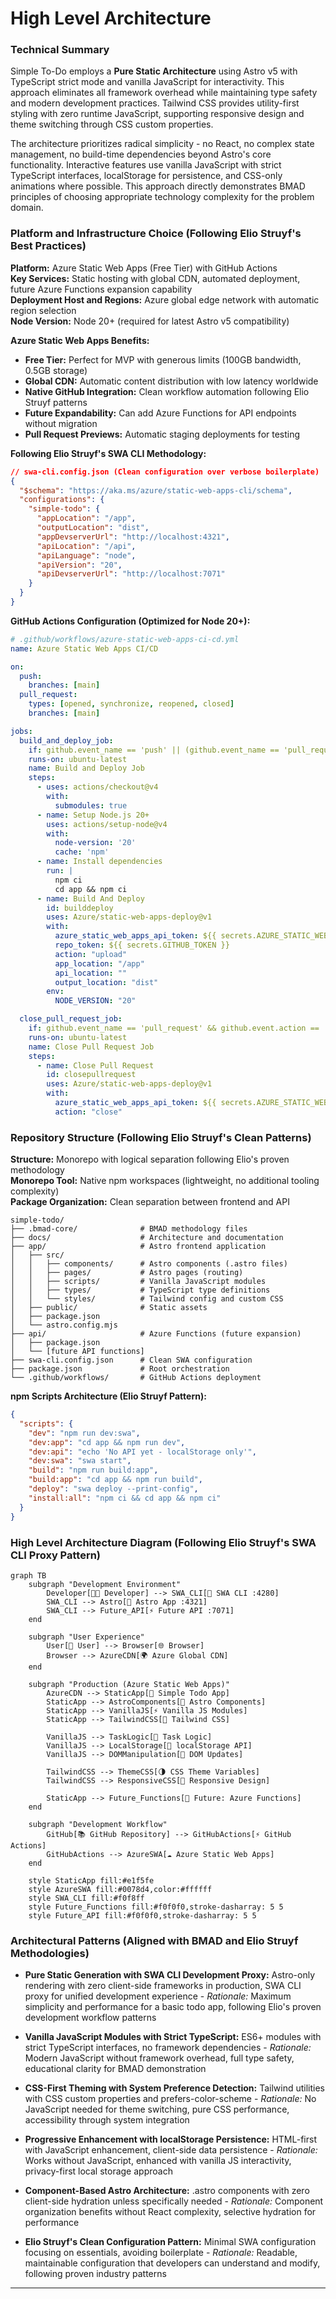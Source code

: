 # High Level Architecture

### Technical Summary

Simple To-Do employs a **Pure Static Architecture** using Astro v5 with TypeScript strict mode and vanilla JavaScript for interactivity. This approach eliminates all framework overhead while maintaining type safety and modern development practices. Tailwind CSS provides utility-first styling with zero runtime JavaScript, supporting responsive design and theme switching through CSS custom properties.

The architecture prioritizes radical simplicity - no React, no complex state management, no build-time dependencies beyond Astro's core functionality. Interactive features use vanilla JavaScript with strict TypeScript interfaces, localStorage for persistence, and CSS-only animations where possible. This approach directly demonstrates BMAD principles of choosing appropriate technology complexity for the problem domain.

### Platform and Infrastructure Choice (Following Elio Struyf's Best Practices)

**Platform:** Azure Static Web Apps (Free Tier) with GitHub Actions  
**Key Services:** Static hosting with global CDN, automated deployment, future Azure Functions expansion capability  
**Deployment Host and Regions:** Azure global edge network with automatic region selection  
**Node Version:** Node 20+ (required for latest Astro v5 compatibility)

**Azure Static Web Apps Benefits:**
- **Free Tier:** Perfect for MVP with generous limits (100GB bandwidth, 0.5GB storage)
- **Global CDN:** Automatic content distribution with low latency worldwide
- **Native GitHub Integration:** Clean workflow automation following Elio Struyf patterns
- **Future Expandability:** Can add Azure Functions for API endpoints without migration
- **Pull Request Previews:** Automatic staging deployments for testing

**Following Elio Struyf's SWA CLI Methodology:**
```json
// swa-cli.config.json (Clean configuration over verbose boilerplate)
{
  "$schema": "https://aka.ms/azure/static-web-apps-cli/schema",
  "configurations": {
    "simple-todo": {
      "appLocation": "/app",
      "outputLocation": "dist",
      "appDevserverUrl": "http://localhost:4321",
      "apiLocation": "/api",
      "apiLanguage": "node", 
      "apiVersion": "20",
      "apiDevserverUrl": "http://localhost:7071"
    }
  }
}
```

**GitHub Actions Configuration (Optimized for Node 20+):**
```yaml
# .github/workflows/azure-static-web-apps-ci-cd.yml
name: Azure Static Web Apps CI/CD

on:
  push:
    branches: [main]
  pull_request:
    types: [opened, synchronize, reopened, closed]
    branches: [main]

jobs:
  build_and_deploy_job:
    if: github.event_name == 'push' || (github.event_name == 'pull_request' && github.event.action != 'closed')
    runs-on: ubuntu-latest
    name: Build and Deploy Job
    steps:
      - uses: actions/checkout@v4
        with:
          submodules: true
      - name: Setup Node.js 20+
        uses: actions/setup-node@v4
        with:
          node-version: '20'
          cache: 'npm'
      - name: Install dependencies
        run: |
          npm ci
          cd app && npm ci
      - name: Build And Deploy
        id: builddeploy
        uses: Azure/static-web-apps-deploy@v1
        with:
          azure_static_web_apps_api_token: ${{ secrets.AZURE_STATIC_WEB_APPS_API_TOKEN }}
          repo_token: ${{ secrets.GITHUB_TOKEN }}
          action: "upload"
          app_location: "/app"
          api_location: ""
          output_location: "dist"
        env:
          NODE_VERSION: "20"

  close_pull_request_job:
    if: github.event_name == 'pull_request' && github.event.action == 'closed'
    runs-on: ubuntu-latest
    name: Close Pull Request Job
    steps:
      - name: Close Pull Request
        id: closepullrequest
        uses: Azure/static-web-apps-deploy@v1
        with:
          azure_static_web_apps_api_token: ${{ secrets.AZURE_STATIC_WEB_APPS_API_TOKEN }}
          action: "close"
```

### Repository Structure (Following Elio Struyf's Clean Patterns)

**Structure:** Monorepo with logical separation following Elio's proven methodology  
**Monorepo Tool:** Native npm workspaces (lightweight, no additional tooling complexity)  
**Package Organization:** Clean separation between frontend and API

```
simple-todo/
├── .bmad-core/              # BMAD methodology files
├── docs/                    # Architecture and documentation
├── app/                     # Astro frontend application
│   ├── src/
│   │   ├── components/      # Astro components (.astro files)
│   │   ├── pages/           # Astro pages (routing)
│   │   ├── scripts/         # Vanilla JavaScript modules
│   │   ├── types/           # TypeScript type definitions
│   │   └── styles/          # Tailwind config and custom CSS
│   ├── public/              # Static assets
│   ├── package.json
│   └── astro.config.mjs
├── api/                     # Azure Functions (future expansion)
│   ├── package.json
│   └── [future API functions]
├── swa-cli.config.json      # Clean SWA configuration
├── package.json             # Root orchestration
└── .github/workflows/       # GitHub Actions deployment
```

**npm Scripts Architecture (Elio Struyf Pattern):**
```json
{
  "scripts": {
    "dev": "npm run dev:swa",
    "dev:app": "cd app && npm run dev",
    "dev:api": "echo 'No API yet - localStorage only'",
    "dev:swa": "swa start",
    "build": "npm run build:app",
    "build:app": "cd app && npm run build",
    "deploy": "swa deploy --print-config",
    "install:all": "npm ci && cd app && npm ci"
  }
}
```

### High Level Architecture Diagram (Following Elio Struyf's SWA CLI Proxy Pattern)

```mermaid
graph TB
    subgraph "Development Environment"
        Developer[👨‍💻 Developer] --> SWA_CLI[🔧 SWA CLI :4280]
        SWA_CLI --> Astro[📄 Astro App :4321]
        SWA_CLI --> Future_API[⚡ Future API :7071]
    end
    
    subgraph "User Experience"
        User[👤 User] --> Browser[🌐 Browser]
        Browser --> AzureCDN[🌍 Azure Global CDN]
    end
    
    subgraph "Production (Azure Static Web Apps)"
        AzureCDN --> StaticApp[📱 Simple Todo App]
        StaticApp --> AstroComponents[🧩 Astro Components]
        StaticApp --> VanillaJS[⚡ Vanilla JS Modules]
        StaticApp --> TailwindCSS[🎨 Tailwind CSS]
        
        VanillaJS --> TaskLogic[📝 Task Logic]
        VanillaJS --> LocalStorage[💾 localStorage API]
        VanillaJS --> DOMManipulation[🔄 DOM Updates]
        
        TailwindCSS --> ThemeCSS[🌗 CSS Theme Variables]
        TailwindCSS --> ResponsiveCSS[📱 Responsive Design]
        
        StaticApp --> Future_Functions[🔮 Future: Azure Functions]
    end
    
    subgraph "Development Workflow"
        GitHub[📚 GitHub Repository] --> GitHubActions[⚡ GitHub Actions]
        GitHubActions --> AzureSWA[☁️ Azure Static Web Apps]
    end
    
    style StaticApp fill:#e1f5fe
    style AzureSWA fill:#0078d4,color:#ffffff
    style SWA_CLI fill:#f0f8ff
    style Future_Functions fill:#f0f0f0,stroke-dasharray: 5 5
    style Future_API fill:#f0f0f0,stroke-dasharray: 5 5
```

### Architectural Patterns (Aligned with BMAD and Elio Struyf Methodologies)

- **Pure Static Generation with SWA CLI Development Proxy:** Astro-only rendering with zero client-side frameworks in production, SWA CLI proxy for unified development experience - _Rationale:_ Maximum simplicity and performance for a basic todo app, following Elio's proven development workflow patterns

- **Vanilla JavaScript Modules with Strict TypeScript:** ES6+ modules with strict TypeScript interfaces, no framework dependencies - _Rationale:_ Modern JavaScript without framework overhead, full type safety, educational clarity for BMAD demonstration

- **CSS-First Theming with System Preference Detection:** Tailwind utilities with CSS custom properties and prefers-color-scheme - _Rationale:_ No JavaScript needed for theme switching, pure CSS performance, accessibility through system integration

- **Progressive Enhancement with localStorage Persistence:** HTML-first with JavaScript enhancement, client-side data persistence - _Rationale:_ Works without JavaScript, enhanced with vanilla JS interactivity, privacy-first local storage approach

- **Component-Based Astro Architecture:** .astro components with zero client-side hydration unless specifically needed - _Rationale:_ Component organization benefits without React complexity, selective hydration for performance

- **Elio Struyf's Clean Configuration Pattern:** Minimal SWA configuration focusing on essentials, avoiding boilerplate - _Rationale:_ Readable, maintainable configuration that developers can understand and modify, following proven industry patterns

---
